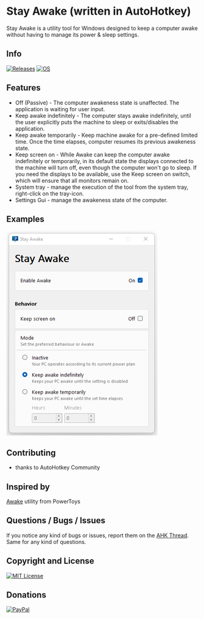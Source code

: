 # Stay Awake (written in AutoHotkey)
Stay Awake is a utility tool for Windows designed to keep a computer awake without having to manage its power & sleep settings.

## Info
[![Releases](https://img.shields.io/github/downloads/jNizM/stay-awake/total.svg?style=flat-square&color=brightgreen)](stay-awake/releases)
[![OS](https://img.shields.io/badge/os-windows-brightgreen.svg?style=flat-square)]()


## Features
* Off (Passive) - The computer awakeness state is unaffected. The application is waiting for user input.
* Keep awake indefinitely - The computer stays awake indefinitely, until the user explicitly puts the machine to sleep or exits/disables the application.
* Keep awake temporarily - Keep machine awake for a pre-defined limited time. Once the time elapses, computer resumes its previous awakeness state.
* Keep screen on - While Awake can keep the computer awake indefinitely or temporarily, in its default state the displays connected to the machine will turn off, even though the computer won't go to sleep. If you need the displays to be available, use the Keep screen on switch, which will ensure that all monitors remain on.
* System tray - manage the execution of the tool from the system tray, right-click on the tray-icon.
* Settings Gui - manage the awakeness state of the computer.


## Examples
![StayAwake](img/StayAwake.png)


## Contributing
* thanks to AutoHotkey Community


## Inspired by
[Awake](https://docs.microsoft.com/en-us/windows/powertoys/awake) utility from PowerToys


## Questions / Bugs / Issues
If you notice any kind of bugs or issues, report them on the [AHK Thread](https://www.autohotkey.com/boards/viewtopic.php?t=95857). Same for any kind of questions.


## Copyright and License
[![MIT License](https://img.shields.io/github/license/jNizM/stay-awake.svg?style=flat-square&color=green)](LICENSE)


## Donations
[![PayPal](https://img.shields.io/badge/paypal-donate-ff69b4.svg?style=flat-square)](https://www.paypal.me/smithz)